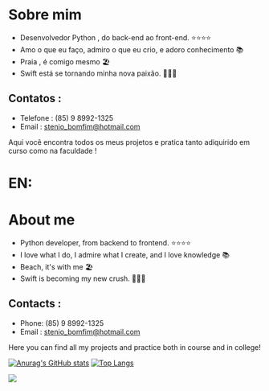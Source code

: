 # Sobre mim 

- Desenvolvedor Python , do back-end ao front-end. ⭐️⭐️⭐️⭐️
- Amo o que eu faço, admiro o que eu crio, e adoro conhecimento 📚
- Praia , é comigo mesmo 🏖
- Swift está se tornando minha nova paixão. 🧑🏻‍💻


## Contatos : 
- Telefone : (85) 9 8992-1325
- Email : stenio_bomfim@hotmail.com

Aqui você encontra todos os meus projetos e pratica tanto adiquirido em curso como na faculdade !

# EN:

# About me

- Python developer, from backend to frontend. ⭐️⭐️⭐️⭐️
- I love what I do, I admire what I create, and I love knowledge 📚
- Beach, it's with me 🏖
- Swift is becoming my new crush. 🧑🏻‍💻


## Contacts :
- Phone: (85) 9 8992-1325
- Email : stenio_bomfim@hotmail.com

Here you can find all my projects and practice both in course and in college!

[![Anurag's GitHub stats](https://github-readme-stats.vercel.app/api?username=stenioLim)](https://github.com/anuraghazra/github-readme-stats)
[![Top Langs](https://github-readme-stats.vercel.app/api/top-langs/?username=stenioLim)](https://github.com/anuraghazra/github-readme-stats)


<div> 
  <a href="https://www.linkedin.com/in/stenio-lima-422314222/" target="_blank"><img src="https://img.shields.io/badge/-LinkedIn-%230077B5?style=for-the-badge&logo=linkedin&logoColor=white" target="_blank"></a> 
 
 
</div>

